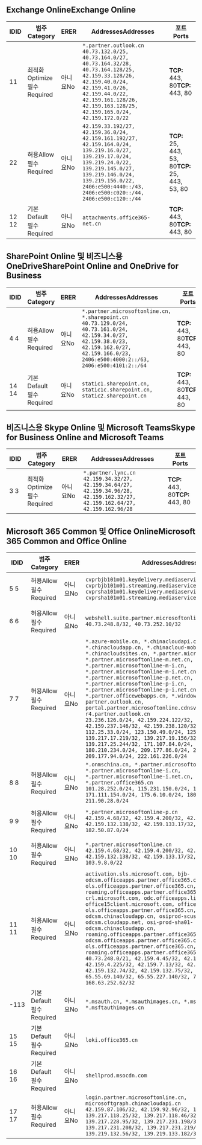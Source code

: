 <!--THIS FILE IS AUTOMATICALLY GENERATED. MANUAL CHANGES WILL BE OVERWRITTEN.-->
<!--Please contact the Office 365 Endpoints team with any questions.-->
<!--China endpoints version 2020033100-->
<!--File generated 2020-03-31 08:00:04.4420-->

## <a name="exchange-online"></a><span data-ttu-id="3cb98-101">Exchange Online</span><span class="sxs-lookup"><span data-stu-id="3cb98-101">Exchange Online</span></span>

<span data-ttu-id="3cb98-102">ID</span><span class="sxs-lookup"><span data-stu-id="3cb98-102">ID</span></span> | <span data-ttu-id="3cb98-103">범주</span><span class="sxs-lookup"><span data-stu-id="3cb98-103">Category</span></span> | <span data-ttu-id="3cb98-104">ER</span><span class="sxs-lookup"><span data-stu-id="3cb98-104">ER</span></span> | <span data-ttu-id="3cb98-105">Addresses</span><span class="sxs-lookup"><span data-stu-id="3cb98-105">Addresses</span></span> | <span data-ttu-id="3cb98-106">포트</span><span class="sxs-lookup"><span data-stu-id="3cb98-106">Ports</span></span>
-- | -------------------- | -- | ---------------------------------------------------------------------------------------------------------------------------------------------------------------------------------------------------------------------------------------------- | ------------------------
<span data-ttu-id="3cb98-107">1</span><span class="sxs-lookup"><span data-stu-id="3cb98-107">1</span></span> | <span data-ttu-id="3cb98-108">최적화</span><span class="sxs-lookup"><span data-stu-id="3cb98-108">Optimize</span></span><BR><span data-ttu-id="3cb98-109">필수</span><span class="sxs-lookup"><span data-stu-id="3cb98-109">Required</span></span> | <span data-ttu-id="3cb98-110">아니요</span><span class="sxs-lookup"><span data-stu-id="3cb98-110">No</span></span> | `*.partner.outlook.cn`<BR>`40.73.132.0/25, 40.73.164.0/27, 40.73.164.32/28, 40.73.164.128/25, 42.159.33.128/26, 42.159.40.0/24, 42.159.41.0/26, 42.159.44.0/22, 42.159.161.128/26, 42.159.163.128/25, 42.159.165.0/24, 42.159.172.0/22` | <span data-ttu-id="3cb98-111">**TCP:** 443, 80</span><span class="sxs-lookup"><span data-stu-id="3cb98-111">**TCP:** 443, 80</span></span>
<span data-ttu-id="3cb98-112">2</span><span class="sxs-lookup"><span data-stu-id="3cb98-112">2</span></span> | <span data-ttu-id="3cb98-113">허용</span><span class="sxs-lookup"><span data-stu-id="3cb98-113">Allow</span></span><BR><span data-ttu-id="3cb98-114">필수</span><span class="sxs-lookup"><span data-stu-id="3cb98-114">Required</span></span> | <span data-ttu-id="3cb98-115">아니요</span><span class="sxs-lookup"><span data-stu-id="3cb98-115">No</span></span> | `42.159.33.192/27, 42.159.36.0/24, 42.159.161.192/27, 42.159.164.0/24, 139.219.16.0/27, 139.219.17.0/24, 139.219.24.0/22, 139.219.145.0/27, 139.219.146.0/24, 139.219.156.0/22, 2406:e500:4440::/43, 2406:e500:c020::/44, 2406:e500:c120::/44` | <span data-ttu-id="3cb98-116">**TCP:** 25, 443, 53, 80</span><span class="sxs-lookup"><span data-stu-id="3cb98-116">**TCP:** 25, 443, 53, 80</span></span>
<span data-ttu-id="3cb98-117">12 </span><span class="sxs-lookup"><span data-stu-id="3cb98-117">12</span></span> | <span data-ttu-id="3cb98-118">기본</span><span class="sxs-lookup"><span data-stu-id="3cb98-118">Default</span></span><BR><span data-ttu-id="3cb98-119">필수</span><span class="sxs-lookup"><span data-stu-id="3cb98-119">Required</span></span> | <span data-ttu-id="3cb98-120">아니요</span><span class="sxs-lookup"><span data-stu-id="3cb98-120">No</span></span> | `attachments.office365-net.cn` | <span data-ttu-id="3cb98-121">**TCP:** 443, 80</span><span class="sxs-lookup"><span data-stu-id="3cb98-121">**TCP:** 443, 80</span></span>

## <a name="sharepoint-online-and-onedrive-for-business"></a><span data-ttu-id="3cb98-122">SharePoint Online 및 비즈니스용 OneDrive</span><span class="sxs-lookup"><span data-stu-id="3cb98-122">SharePoint Online and OneDrive for Business</span></span>

<span data-ttu-id="3cb98-123">ID</span><span class="sxs-lookup"><span data-stu-id="3cb98-123">ID</span></span> | <span data-ttu-id="3cb98-124">범주</span><span class="sxs-lookup"><span data-stu-id="3cb98-124">Category</span></span> | <span data-ttu-id="3cb98-125">ER</span><span class="sxs-lookup"><span data-stu-id="3cb98-125">ER</span></span> | <span data-ttu-id="3cb98-126">Addresses</span><span class="sxs-lookup"><span data-stu-id="3cb98-126">Addresses</span></span> | <span data-ttu-id="3cb98-127">포트</span><span class="sxs-lookup"><span data-stu-id="3cb98-127">Ports</span></span>
-- | ------------------- | -- | --------------------------------------------------------------------------------------------------------------------------------------------------------------------------------------------------- | ----------------
<span data-ttu-id="3cb98-128">4 </span><span class="sxs-lookup"><span data-stu-id="3cb98-128">4</span></span> | <span data-ttu-id="3cb98-129">허용</span><span class="sxs-lookup"><span data-stu-id="3cb98-129">Allow</span></span><BR><span data-ttu-id="3cb98-130">필수</span><span class="sxs-lookup"><span data-stu-id="3cb98-130">Required</span></span> | <span data-ttu-id="3cb98-131">아니요</span><span class="sxs-lookup"><span data-stu-id="3cb98-131">No</span></span> | `*.partner.microsoftonline.cn, *.sharepoint.cn`<BR>`40.73.129.0/24, 40.73.161.0/24, 42.159.34.0/27, 42.159.38.0/23, 42.159.162.0/27, 42.159.166.0/23, 2406:e500:4000:2::/63, 2406:e500:4101:2::/64` | <span data-ttu-id="3cb98-132">**TCP:** 443, 80</span><span class="sxs-lookup"><span data-stu-id="3cb98-132">**TCP:** 443, 80</span></span>
<span data-ttu-id="3cb98-133">14 </span><span class="sxs-lookup"><span data-stu-id="3cb98-133">14</span></span> | <span data-ttu-id="3cb98-134">기본</span><span class="sxs-lookup"><span data-stu-id="3cb98-134">Default</span></span><BR><span data-ttu-id="3cb98-135">필수</span><span class="sxs-lookup"><span data-stu-id="3cb98-135">Required</span></span> | <span data-ttu-id="3cb98-136">아니요</span><span class="sxs-lookup"><span data-stu-id="3cb98-136">No</span></span> | `static1.sharepoint.cn, static1c.sharepoint.cn, static2.sharepoint.cn` | <span data-ttu-id="3cb98-137">**TCP:** 443, 80</span><span class="sxs-lookup"><span data-stu-id="3cb98-137">**TCP:** 443, 80</span></span>

## <a name="skype-for-business-online-and-microsoft-teams"></a><span data-ttu-id="3cb98-138">비즈니스용 Skype Online 및 Microsoft Teams</span><span class="sxs-lookup"><span data-stu-id="3cb98-138">Skype for Business Online and Microsoft Teams</span></span>

<span data-ttu-id="3cb98-139">ID</span><span class="sxs-lookup"><span data-stu-id="3cb98-139">ID</span></span> | <span data-ttu-id="3cb98-140">범주</span><span class="sxs-lookup"><span data-stu-id="3cb98-140">Category</span></span> | <span data-ttu-id="3cb98-141">ER</span><span class="sxs-lookup"><span data-stu-id="3cb98-141">ER</span></span> | <span data-ttu-id="3cb98-142">Addresses</span><span class="sxs-lookup"><span data-stu-id="3cb98-142">Addresses</span></span> | <span data-ttu-id="3cb98-143">포트</span><span class="sxs-lookup"><span data-stu-id="3cb98-143">Ports</span></span>
-- | -------------------- | -- | -------------------------------------------------------------------------------------------------------------------------------- | ----------------
<span data-ttu-id="3cb98-144">3 </span><span class="sxs-lookup"><span data-stu-id="3cb98-144">3</span></span> | <span data-ttu-id="3cb98-145">최적화</span><span class="sxs-lookup"><span data-stu-id="3cb98-145">Optimize</span></span><BR><span data-ttu-id="3cb98-146">필수</span><span class="sxs-lookup"><span data-stu-id="3cb98-146">Required</span></span> | <span data-ttu-id="3cb98-147">아니요</span><span class="sxs-lookup"><span data-stu-id="3cb98-147">No</span></span> | `*.partner.lync.cn`<BR>`42.159.34.32/27, 42.159.34.64/27, 42.159.34.96/28, 42.159.162.32/27, 42.159.162.64/27, 42.159.162.96/28` | <span data-ttu-id="3cb98-148">**TCP:** 443, 80</span><span class="sxs-lookup"><span data-stu-id="3cb98-148">**TCP:** 443, 80</span></span>

## <a name="microsoft-365-common-and-office-online"></a><span data-ttu-id="3cb98-149">Microsoft 365 Common 및 Office Online</span><span class="sxs-lookup"><span data-stu-id="3cb98-149">Microsoft 365 Common and Office Online</span></span>

<span data-ttu-id="3cb98-150">ID</span><span class="sxs-lookup"><span data-stu-id="3cb98-150">ID</span></span> | <span data-ttu-id="3cb98-151">범주</span><span class="sxs-lookup"><span data-stu-id="3cb98-151">Category</span></span> | <span data-ttu-id="3cb98-152">ER</span><span class="sxs-lookup"><span data-stu-id="3cb98-152">ER</span></span> | <span data-ttu-id="3cb98-153">Addresses</span><span class="sxs-lookup"><span data-stu-id="3cb98-153">Addresses</span></span> | <span data-ttu-id="3cb98-154">포트</span><span class="sxs-lookup"><span data-stu-id="3cb98-154">Ports</span></span>
-- | ------------------- | -- | ---------------------------------------------------------------------------------------------------------------------------------------------------------------------------------------------------------------------------------------------------------------------------------------------------------------------------------------------------------------------------------------------------------------------------------------------------------------------------------------------------------------------------------------------------------------------------------------------------------------------------------------------------------------------------------------------------------------------------------------------------------------------------------------------------------------------------------------------------------------------------- | ----------------
<span data-ttu-id="3cb98-155">5 </span><span class="sxs-lookup"><span data-stu-id="3cb98-155">5</span></span> | <span data-ttu-id="3cb98-156">허용</span><span class="sxs-lookup"><span data-stu-id="3cb98-156">Allow</span></span><BR><span data-ttu-id="3cb98-157">필수</span><span class="sxs-lookup"><span data-stu-id="3cb98-157">Required</span></span> | <span data-ttu-id="3cb98-158">아니요</span><span class="sxs-lookup"><span data-stu-id="3cb98-158">No</span></span> | `cvprbjb101m01.keydelivery.mediaservices.chinacloudapi.cn, cvprbjb101m01.streaming.mediaservices.chinacloudapi.cn, cvprsha101m01.keydelivery.mediaservices.chinacloudapi.cn, cvprsha101m01.streaming.mediaservices.chinacloudapi.cn` | <span data-ttu-id="3cb98-159">**TCP:** 443, 80</span><span class="sxs-lookup"><span data-stu-id="3cb98-159">**TCP:** 443, 80</span></span>
<span data-ttu-id="3cb98-160">6 </span><span class="sxs-lookup"><span data-stu-id="3cb98-160">6</span></span> | <span data-ttu-id="3cb98-161">허용</span><span class="sxs-lookup"><span data-stu-id="3cb98-161">Allow</span></span><BR><span data-ttu-id="3cb98-162">필수</span><span class="sxs-lookup"><span data-stu-id="3cb98-162">Required</span></span> | <span data-ttu-id="3cb98-163">아니요</span><span class="sxs-lookup"><span data-stu-id="3cb98-163">No</span></span> | `webshell.suite.partner.microsoftonline.cn`<BR>`40.73.248.8/32, 40.73.252.10/32` | <span data-ttu-id="3cb98-164">**TCP:** 443, 80</span><span class="sxs-lookup"><span data-stu-id="3cb98-164">**TCP:** 443, 80</span></span>
<span data-ttu-id="3cb98-165">7 </span><span class="sxs-lookup"><span data-stu-id="3cb98-165">7</span></span> | <span data-ttu-id="3cb98-166">허용</span><span class="sxs-lookup"><span data-stu-id="3cb98-166">Allow</span></span><BR><span data-ttu-id="3cb98-167">필수</span><span class="sxs-lookup"><span data-stu-id="3cb98-167">Required</span></span> | <span data-ttu-id="3cb98-168">아니요</span><span class="sxs-lookup"><span data-stu-id="3cb98-168">No</span></span> | `*.azure-mobile.cn, *.chinacloudapi.cn, *.chinacloudapp.cn, *.chinacloud-mobile.cn, *.chinacloudsites.cn, *.partner.microsoftonline-m.cn, *.partner.microsoftonline-m.net.cn, *.partner.microsoftonline-m-i.cn, *.partner.microsoftonline-m-i.net.cn, *.partner.microsoftonline-p.net.cn, *.partner.microsoftonline-p-i.cn, *.partner.microsoftonline-p-i.net.cn, *.partner.officewebapps.cn, *.windowsazure.cn, partner.outlook.cn, portal.partner.microsoftonline.cdnsvc.com, r4.partner.outlook.cn`<BR>`23.236.126.0/24, 42.159.224.122/32, 42.159.233.91/32, 42.159.237.146/32, 42.159.238.120/32, 58.68.168.0/24, 112.25.33.0/24, 123.150.49.0/24, 125.65.247.0/24, 139.217.17.219/32, 139.217.19.156/32, 139.217.21.3/32, 139.217.25.244/32, 171.107.84.0/24, 180.210.232.0/24, 180.210.234.0/24, 209.177.86.0/24, 209.177.90.0/24, 209.177.94.0/24, 222.161.226.0/24` | <span data-ttu-id="3cb98-169">**TCP:** 443, 80</span><span class="sxs-lookup"><span data-stu-id="3cb98-169">**TCP:** 443, 80</span></span>
<span data-ttu-id="3cb98-170">8 </span><span class="sxs-lookup"><span data-stu-id="3cb98-170">8</span></span> | <span data-ttu-id="3cb98-171">허용</span><span class="sxs-lookup"><span data-stu-id="3cb98-171">Allow</span></span><BR><span data-ttu-id="3cb98-172">필수</span><span class="sxs-lookup"><span data-stu-id="3cb98-172">Required</span></span> | <span data-ttu-id="3cb98-173">아니요</span><span class="sxs-lookup"><span data-stu-id="3cb98-173">No</span></span> | `*.onmschina.cn, *.partner.microsoftonline.net.cn, *.partner.microsoftonline-i.cn, *.partner.microsoftonline-i.net.cn, *.partner.office365.cn`<BR>`101.28.252.0/24, 115.231.150.0/24, 123.235.32.0/24, 171.111.154.0/24, 175.6.10.0/24, 180.210.229.0/24, 211.90.28.0/24` | <span data-ttu-id="3cb98-174">**TCP:** 443, 80</span><span class="sxs-lookup"><span data-stu-id="3cb98-174">**TCP:** 443, 80</span></span>
<span data-ttu-id="3cb98-175">9 </span><span class="sxs-lookup"><span data-stu-id="3cb98-175">9</span></span> | <span data-ttu-id="3cb98-176">허용</span><span class="sxs-lookup"><span data-stu-id="3cb98-176">Allow</span></span><BR><span data-ttu-id="3cb98-177">필수</span><span class="sxs-lookup"><span data-stu-id="3cb98-177">Required</span></span> | <span data-ttu-id="3cb98-178">아니요</span><span class="sxs-lookup"><span data-stu-id="3cb98-178">No</span></span> | `*.partner.microsoftonline-p.cn`<BR>`42.159.4.68/32, 42.159.4.200/32, 42.159.7.156/32, 42.159.132.138/32, 42.159.133.17/32, 42.159.135.78/32, 182.50.87.0/24` | <span data-ttu-id="3cb98-179">**TCP:** 443, 80</span><span class="sxs-lookup"><span data-stu-id="3cb98-179">**TCP:** 443, 80</span></span>
<span data-ttu-id="3cb98-180">10  </span><span class="sxs-lookup"><span data-stu-id="3cb98-180">10</span></span> | <span data-ttu-id="3cb98-181">허용</span><span class="sxs-lookup"><span data-stu-id="3cb98-181">Allow</span></span><BR><span data-ttu-id="3cb98-182">필수</span><span class="sxs-lookup"><span data-stu-id="3cb98-182">Required</span></span> | <span data-ttu-id="3cb98-183">아니요</span><span class="sxs-lookup"><span data-stu-id="3cb98-183">No</span></span> | `*.partner.microsoftonline.cn`<BR>`42.159.4.68/32, 42.159.4.200/32, 42.159.7.156/32, 42.159.132.138/32, 42.159.133.17/32, 42.159.135.78/32, 103.9.8.0/22` | <span data-ttu-id="3cb98-184">**TCP:** 443, 80</span><span class="sxs-lookup"><span data-stu-id="3cb98-184">**TCP:** 443, 80</span></span>
<span data-ttu-id="3cb98-185">11 </span><span class="sxs-lookup"><span data-stu-id="3cb98-185">11</span></span> | <span data-ttu-id="3cb98-186">허용</span><span class="sxs-lookup"><span data-stu-id="3cb98-186">Allow</span></span><BR><span data-ttu-id="3cb98-187">필수</span><span class="sxs-lookup"><span data-stu-id="3cb98-187">Required</span></span> | <span data-ttu-id="3cb98-188">아니요</span><span class="sxs-lookup"><span data-stu-id="3cb98-188">No</span></span> | `activation.sls.microsoft.com, bjb-odcsm.officeapps.partner.office365.cn, bjb-ols.officeapps.partner.office365.cn, bjb-roaming.officeapps.partner.office365.cn, crl.microsoft.com, odc.officeapps.live.com, office15client.microsoft.com, officecdn.microsoft.com, ols.officeapps.partner.office365.cn, osi-prod-bjb01-odcsm.chinacloudapp.cn, osiprod-scus01-odcsm.cloudapp.net, osi-prod-sha01-odcsm.chinacloudapp.cn, roaming.officeapps.partner.office365.cn, sha-odcsm.officeapps.partner.office365.cn, sha-ols.officeapps.partner.office365.cn, sha-roaming.officeapps.partner.office365.cn`<BR>`40.73.248.0/21, 42.159.4.45/32, 42.159.4.50/32, 42.159.4.225/32, 42.159.7.13/32, 42.159.132.73/32, 42.159.132.74/32, 42.159.132.75/32, 65.52.98.231/32, 65.55.69.140/32, 65.55.227.140/32, 70.37.81.47/32, 168.63.252.62/32` | <span data-ttu-id="3cb98-189">**TCP:** 443, 80</span><span class="sxs-lookup"><span data-stu-id="3cb98-189">**TCP:** 443, 80</span></span>
<span data-ttu-id="3cb98-190">-1</span><span class="sxs-lookup"><span data-stu-id="3cb98-190">13</span></span> | <span data-ttu-id="3cb98-191">기본</span><span class="sxs-lookup"><span data-stu-id="3cb98-191">Default</span></span><BR><span data-ttu-id="3cb98-192">필수</span><span class="sxs-lookup"><span data-stu-id="3cb98-192">Required</span></span> | <span data-ttu-id="3cb98-193">아니요</span><span class="sxs-lookup"><span data-stu-id="3cb98-193">No</span></span> | `*.msauth.cn, *.msauthimages.cn, *.msftauth.cn, *.msftauthimages.cn` | <span data-ttu-id="3cb98-194">**TCP:** 443, 80</span><span class="sxs-lookup"><span data-stu-id="3cb98-194">**TCP:** 443, 80</span></span>
<span data-ttu-id="3cb98-195">15 </span><span class="sxs-lookup"><span data-stu-id="3cb98-195">15</span></span> | <span data-ttu-id="3cb98-196">기본</span><span class="sxs-lookup"><span data-stu-id="3cb98-196">Default</span></span><BR><span data-ttu-id="3cb98-197">필수</span><span class="sxs-lookup"><span data-stu-id="3cb98-197">Required</span></span> | <span data-ttu-id="3cb98-198">아니요</span><span class="sxs-lookup"><span data-stu-id="3cb98-198">No</span></span> | `loki.office365.cn` | <span data-ttu-id="3cb98-199">**TCP:** 443</span><span class="sxs-lookup"><span data-stu-id="3cb98-199">**TCP:** 443</span></span>
<span data-ttu-id="3cb98-200">16 </span><span class="sxs-lookup"><span data-stu-id="3cb98-200">16</span></span> | <span data-ttu-id="3cb98-201">기본</span><span class="sxs-lookup"><span data-stu-id="3cb98-201">Default</span></span><BR><span data-ttu-id="3cb98-202">필수</span><span class="sxs-lookup"><span data-stu-id="3cb98-202">Required</span></span> | <span data-ttu-id="3cb98-203">아니요</span><span class="sxs-lookup"><span data-stu-id="3cb98-203">No</span></span> | `shellprod.msocdn.com` | <span data-ttu-id="3cb98-204">**TCP:** 443</span><span class="sxs-lookup"><span data-stu-id="3cb98-204">**TCP:** 443</span></span>
<span data-ttu-id="3cb98-205">17 </span><span class="sxs-lookup"><span data-stu-id="3cb98-205">17</span></span> | <span data-ttu-id="3cb98-206">허용</span><span class="sxs-lookup"><span data-stu-id="3cb98-206">Allow</span></span><BR><span data-ttu-id="3cb98-207">필수</span><span class="sxs-lookup"><span data-stu-id="3cb98-207">Required</span></span> | <span data-ttu-id="3cb98-208">아니요</span><span class="sxs-lookup"><span data-stu-id="3cb98-208">No</span></span> | `login.partner.microsoftonline.cn, microsoftgraph.chinacloudapi.cn`<BR>`42.159.87.106/32, 42.159.92.96/32, 139.217.115.121/32, 139.217.118.25/32, 139.217.118.46/32, 139.217.118.54/32, 139.217.228.95/32, 139.217.231.198/32, 139.217.231.208/32, 139.217.231.219/32, 139.219.132.56/32, 139.219.133.182/32` | <span data-ttu-id="3cb98-209">**TCP:** 443, 80</span><span class="sxs-lookup"><span data-stu-id="3cb98-209">**TCP:** 443, 80</span></span>
